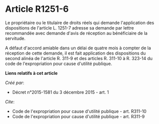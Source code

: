 # Article R1251-6

Le propriétaire ou le titulaire de droits réels qui demande l'application des dispositions de l'article L. 1251-7 adresse sa
demande par lettre recommandée avec demande d'avis de réception au bénéficiaire de la servitude. 

A défaut d'accord amiable dans un délai de quatre mois à compter de la réception de cette demande, il est fait application
des dispositions du second alinéa de l'article  R. 311-9  et des articles  R. 311-10 à R. 323-14 du code de l'expropriation
pour cause d'utilité publique.

**Liens relatifs à cet article**

_Créé par_:

  - Décret n°2015-1581 du 3 décembre 2015 - art. 1

_Cite_:

  - Code de l'expropriation pour cause d'utilité publique - art. R311-10
  - Code de l'expropriation pour cause d'utilité publique - art. R311-9

